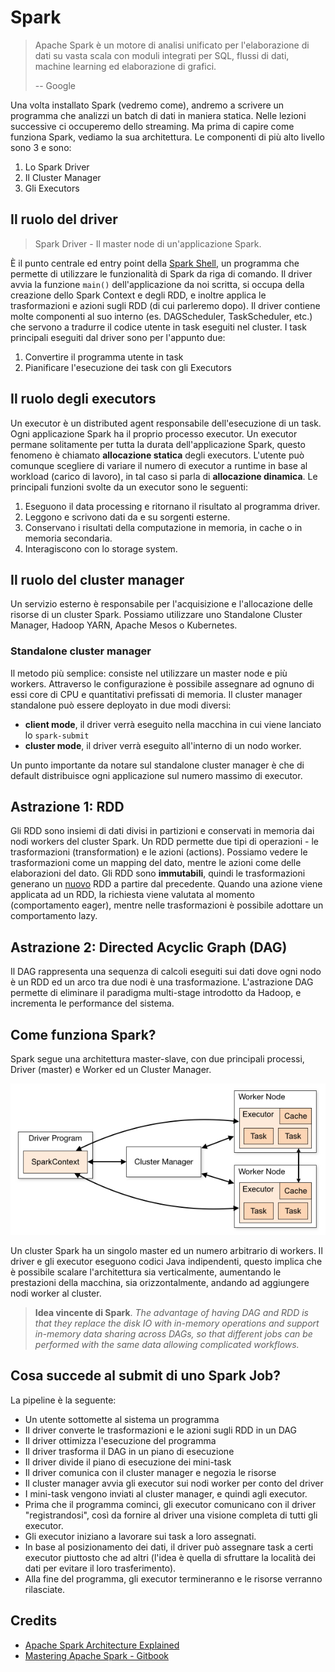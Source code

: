 # Spark

> Apache Spark è un motore di analisi unificato per l'elaborazione di dati su vasta scala con moduli integrati per SQL, flussi di dati, machine  learning ed elaborazione di grafici. 
>
> -- Google

Una volta installato Spark (vedremo come), andremo a scrivere un programma che analizzi un batch di dati in maniera statica. Nelle lezioni successive ci occuperemo dello streaming. Ma prima di capire come funziona Spark, vediamo la sua architettura. Le componenti di più alto livello sono 3 e sono: 

1. Lo Spark Driver
2. Il Cluster Manager
3. Gli Executors



## Il ruolo del driver

> Spark Driver - Il master node di un'applicazione Spark. 

È il punto centrale ed entry point della [Spark Shell](https://spark.apache.org/docs/latest/quick-start.html#interactive-analysis-with-the-spark-shell), un programma che permette di utilizzare le funzionalità di Spark da riga di comando.  Il driver avvia la funzione `main()` dell'applicazione da noi scritta, si occupa della creazione dello Spark Context e degli RDD, e inoltre applica le trasformazioni e azioni sugli RDD (di cui parleremo dopo). Il driver contiene molte componenti al suo interno (es. DAGScheduler, TaskScheduler, etc.) che servono a tradurre il codice utente in task eseguiti nel cluster. I task principali eseguiti dal driver sono per l'appunto due: 

1. Convertire il programma utente in task 
2. Pianificare l'esecuzione dei task con gli Executors



## Il ruolo degli executors

Un executor è un distributed agent responsabile dell'esecuzione di un task. Ogni applicazione Spark ha il proprio processo executor. Un executor permane solitamente per tutta la durata dell'applicazione Spark, questo fenomeno è chiamato **allocazione statica** degli executors. L'utente può comunque scegliere di variare il numero di executor a runtime in base al workload (carico di lavoro), in tal caso si parla di **allocazione dinamica**. Le principali funzioni svolte da un executor sono le seguenti: 

1. Eseguono il data processing e ritornano il risultato al programma driver. 
2. Leggono e scrivono dati da e su sorgenti esterne. 
3. Conservano i risultati della computazione in memoria, in cache o in memoria secondaria. 
4. Interagiscono con lo storage system. 



## Il ruolo del cluster manager

Un servizio esterno è responsabile per l'acquisizione e l'allocazione delle risorse di un cluster Spark. Possiamo utilizzare uno Standalone Cluster Manager, Hadoop YARN, Apache Mesos o Kubernetes. 



### Standalone cluster manager

Il metodo più semplice: consiste nel utilizzare un master node e più workers. Attraverso le configurazione è possibile assegnare ad ognuno di essi core di CPU e quantitativi prefissati di memoria. Il cluster manager standalone può essere deployato in due modi diversi: 

* **client mode**, il driver verrà eseguito nella macchina in cui viene lanciato lo `spark-submit`
* **cluster mode**, il driver verrà eseguito all'interno di un nodo worker. 

Un punto importante da notare sul standalone cluster manager è che di default distribuisce ogni applicazione sul numero massimo di executor.



## Astrazione 1: RDD

Gli RDD sono insiemi di dati divisi in partizioni e conservati in memoria dai nodi workers del cluster Spark. Un RDD permette due tipi di operazioni - le trasformazioni (transformation) e le azioni (actions). Possiamo vedere le trasformazioni come un mapping del dato, mentre le azioni come delle elaborazioni del dato. Gli RDD sono **immutabili**, quindi le trasformazioni generano un <u>nuovo</u> RDD a partire dal precedente. Quando una azione viene applicata ad un RDD, la richiesta viene valutata al momento (comportamento eager), mentre nelle trasformazioni è possibile adottare un comportamento lazy. 



## Astrazione 2: Directed Acyclic Graph (DAG)

Il DAG rappresenta una sequenza di calcoli eseguiti sui dati dove ogni nodo è un RDD ed un arco tra due nodi è una trasformazione. L'astrazione DAG permette di eliminare il paradigma multi-stage introdotto da Hadoop, e incrementa le performance del sistema. 



## Come funziona Spark?

Spark segue una architettura master-slave, con due principali processi, Driver (master) e Worker ed un Cluster Manager.  



![Spark cluster components](readme.assets/cluster-overview.png)



Un cluster Spark ha un singolo master ed un numero arbitrario di workers. Il driver e gli executor eseguono codici Java indipendenti, questo implica che è possibile scalare l'architettura sia verticalmente, aumentando le prestazioni della macchina, sia orizzontalmente, andando ad aggiungere nodi worker al cluster. 

> **Idea vincente di Spark**.
> *The advantage  of having DAG and RDD is that they replace the disk IO with in-memory  operations and support in-memory data sharing across DAGs, so that  different jobs can be performed with the same data allowing complicated  workflows.* 



## Cosa succede al submit di uno Spark Job?

La pipeline è la seguente: 

* Un utente sottomette al sistema un programma
* Il driver converte le trasformazioni e le azioni sugli RDD in un DAG
* Il driver ottimizza l'esecuzione del programma 
* Il driver trasforma il DAG in un piano di esecuzione
* Il driver divide il piano di esecuzione dei mini-task 
* Il driver comunica con il cluster manager e negozia le risorse
* Il cluster manager avvia gli executor sui nodi worker per conto del driver
* I mini-task vengono inviati al cluster manager, e quindi agli executor.
* Prima che il programma cominci, gli executor comunicano con il driver "registrandosi", così da fornire al driver una visione completa di tutti gli executor.
* Gli executor iniziano a lavorare sui task a loro assegnati. 
* In base al posizionamento dei dati, il driver può assegnare task a certi executor piuttosto che ad altri (l'idea è quella di sfruttare la località dei dati per evitare il loro trasferimento).
* Alla fine del programma, gli executor termineranno e le risorse verranno rilasciate. 





## Credits

* [Apache Spark Architecture Explained](https://www.projectpro.io/article/apache-spark-architecture-explained-in-detail/338#toc-1)
* [Mastering Apache Spark - Gitbook](https://mallikarjuna_g.gitbooks.io/spark/content/spark-overview.html)


